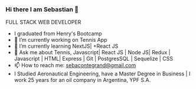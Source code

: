 

### Hi there I am Sebastian 👋


FULL STACK WEB DEVELOPER
- I graduated from Henry's Bootcamp
- 🔭 I’m currently working on Tennis App
- 🌱 I’m currently learning NextJS| +React JS
- 💬 Ask me about Tennis, Javascript| React JS | Node JS| Redux | Javascript | HTML| Express | Git | PostgresSQL | Sequelize | CSS
- 📫 How to reach me: sebacontegrand@gmail.com
- I Studied Aeronautical Engineering, have a Master Degree in Business | I work 25 years for an oil company in Argentina, YPF S.A.

<!--
**sebacontegrand/sebacontegrand** is a ✨ _special_ ✨ repository because its `README.md` (this file) appears on your GitHub profile.

Here are some ideas to get you started:

- 🔭 I’m currently working on Tennis App
- 🌱 I’m currently learning NextJS
- 💬 Ask me about ...
- 📫 How to reach me: sebacontegrand@gmail.com

-->
